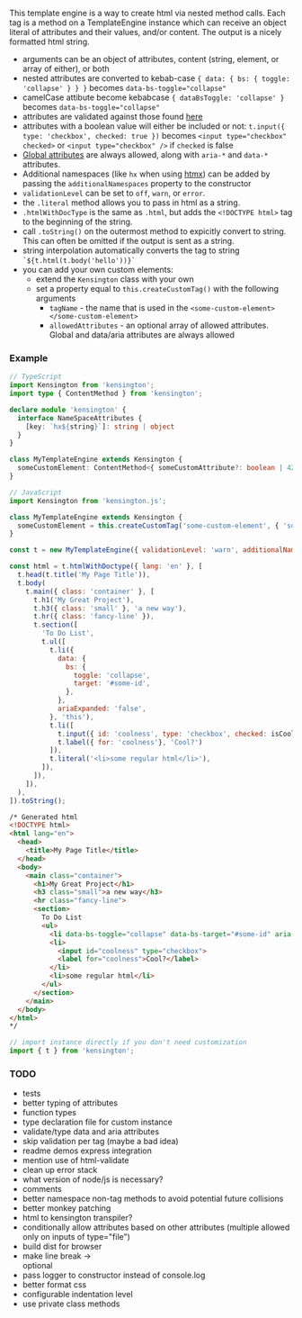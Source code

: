 This template engine is a way to create html via nested method calls.  Each tag is a method on a TemplateEngine instance which can receive an object literal of attributes and their values, and/or content.  The output is a nicely formatted html string.

* arguments can be an object of attributes, content (string, element, or array of either), or both
* nested attributes are converted to kebab-case `{ data: { bs: { toggle: 'collapse' } } }` becomes `data-bs-toggle="collapse"`
* camelCase attibute become kebabcase `{ dataBsToggle: 'collapse' }` becomes `data-bs-toggle="collapse"`
* attributes are validated against those found [here](https://html.spec.whatwg.org/multipage/indices.html#elements-3)
* attributes with a boolean value will either be included or not: `t.input({ type: 'checkbox', checked: true })` becomes `<input type="checkbox" checked>` or `<input type="checkbox" />` if `checked` is false
* [Global attributes](https://html.spec.whatwg.org/multipage/dom.html#global-attributes) are always allowed, along with `aria-*` and `data-*` attributes.
* Additional namespaces (like `hx` when using [htmx](https://htmx.org)) can be added by passing the `additionalNamespaces` property to the constructor
* `validationLevel` can be set to `off`, `warn`, or `error`.
* the `.literal` method allows you to pass in html as a string.
* `.htmlWithDocType` is the same as `.html`, but adds the `<!DOCTYPE html>` tag to the beginning of the string.
* call `.toString()` on the outermost method to expicitly convert to string.  This can often be omitted if the output is sent as a string.
* string interpolation automatically converts the tag to string ``` `${t.html(t.body('hello'))}` ```
* you can add your own custom elements:
    * extend the `Kensington` class with your own
    * set a property equal to `this.createCustomTag()` with the following arguments
        * `tagName` - the name that is used in the `<some-custom-element></some-custom-element>`
        * `allowedAttributes` - an optional array of allowed attributes.  Global and data/aria attributes are always allowed

### Example
```typescript
// TypeScript
import Kensington from 'kensington';
import type { ContentMethod } from 'kensington';

declare module 'kensington' {
  interface NameSpaceAttributes {
    [key: `hx${string}`]: string | object
  }
}

class MyTemplateEngine extends Kensington {
  someCustomElement: ContentMethod<{ someCustomAttribute?: boolean | 42 }> = this.createCustomTag('custom-element', { 'some-custom-attribute': [Boolean, 42] });
}
```
```javascript
// JavaScript
import Kensington from 'kensington.js';

class MyTemplateEngine extends Kensington {
  someCustomElement = this.createCustomTag('some-custom-element', { 'some-custom-attribute': [Boolean, 42] });
}
```
```javascript
const t = new MyTemplateEngine({ validationLevel: 'warn', additionalNamespaces: ['hx'] });

const html = t.htmlWithDoctype({ lang: 'en' }, [
  t.head(t.title('My Page Title')),
  t.body(
    t.main({ class: 'container' }, [
      t.h1('My Great Project'),
      t.h3({ class: 'small' }, 'a new way'),
      t.hr({ class: 'fancy-line' }),
      t.section([
        'To Do List',
        t.ul([
          t.li({
            data: {
              bs: {
                toggle: 'collapse',
                target: '#some-id',
              },
            },
            ariaExpanded: 'false',
          }, 'this'),
          t.li([
            t.input({ id: 'coolness', type: 'checkbox', checked: isCool }),
            t.label({ for: 'coolness'}, 'Cool?')
          ]),
          t.literal('<li>some regular html</li>'),
        ]),
      ]),
    ]),
  ),
]).toString();
```
```html
/* Generated html
<!DOCTYPE html>
<html lang="en">
  <head>
    <title>My Page Title</title>
  </head>
  <body>
    <main class="container">
      <h1>My Great Project</h1>
      <h3 class="small">a new way</h3>
      <hr class="fancy-line">
      <section>
        To Do List
        <ul>
          <li data-bs-toggle="collapse" data-bs-target="#some-id" aria-expanded="false">this</li>
          <li>
            <input id="coolness" type="checkbox">
            <label for="coolness">Cool?</label>
          </li>
          <li>some regular html</li>
        </ul>
      </section>
    </main>
  </body>
</html>
*/
```

```javascript
// import instance directly if you don't need customization
import { t } from 'kensington';
```


### TODO
* tests
* better typing of attributes
* function types
* type declaration file for custom instance
* validate/type data and aria attributes
* skip validation per tag (maybe a bad idea)
* readme demos express integration
* mention use of html-validate
* clean up error stack
* what version of node/js is necessary?
* comments
* better namespace non-tag methods to avoid potential future collisions
* better monkey patching
* html to kensington transpiler?
* conditionally allow attributes based on other attributes (multiple allowed only on inputs of type="file")
* build dist for browser
* make line break -> <br> optional
* pass logger to constructor instead of console.log
* better format css
* configurable indentation level
* use private class methods
